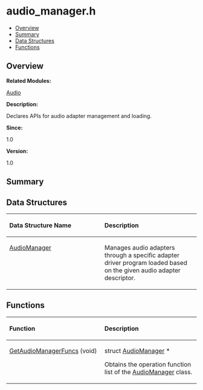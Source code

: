 # audio\_manager.h<a name="EN-US_TOPIC_0000001055518050"></a>

-   [Overview](#section1006854200165626)
-   [Summary](#section470318421165626)
-   [Data Structures](#nested-classes)
-   [Functions](#func-members)

## **Overview**<a name="section1006854200165626"></a>

**Related Modules:**

[Audio](audio.md)

**Description:**

Declares APIs for audio adapter management and loading. 

**Since:**

1.0

**Version:**

1.0

## **Summary**<a name="section470318421165626"></a>

## Data Structures<a name="nested-classes"></a>

<a name="table1453245068165626"></a>
<table><thead align="left"><tr id="row1112071786165626"><th class="cellrowborder" valign="top" width="50%" id="mcps1.1.3.1.1"><p id="p1013909581165626"><a name="p1013909581165626"></a><a name="p1013909581165626"></a>Data Structure Name</p>
</th>
<th class="cellrowborder" valign="top" width="50%" id="mcps1.1.3.1.2"><p id="p10926868165626"><a name="p10926868165626"></a><a name="p10926868165626"></a>Description</p>
</th>
</tr>
</thead>
<tbody><tr id="row966475354165626"><td class="cellrowborder" valign="top" width="50%" headers="mcps1.1.3.1.1 "><p id="p924138831165626"><a name="p924138831165626"></a><a name="p924138831165626"></a><a href="audiomanager.md">AudioManager</a></p>
</td>
<td class="cellrowborder" valign="top" width="50%" headers="mcps1.1.3.1.2 "><p id="p316558239165626"><a name="p316558239165626"></a><a name="p316558239165626"></a>Manages audio adapters through a specific adapter driver program loaded based on the given audio adapter descriptor. </p>
</td>
</tr>
</tbody>
</table>

## Functions<a name="func-members"></a>

<a name="table1750084411165626"></a>
<table><thead align="left"><tr id="row739742482165626"><th class="cellrowborder" valign="top" width="50%" id="mcps1.1.3.1.1"><p id="p1376213039165626"><a name="p1376213039165626"></a><a name="p1376213039165626"></a>Function</p>
</th>
<th class="cellrowborder" valign="top" width="50%" id="mcps1.1.3.1.2"><p id="p898274738165626"><a name="p898274738165626"></a><a name="p898274738165626"></a>Description</p>
</th>
</tr>
</thead>
<tbody><tr id="row837723806165626"><td class="cellrowborder" valign="top" width="50%" headers="mcps1.1.3.1.1 "><p id="p786075928165626"><a name="p786075928165626"></a><a name="p786075928165626"></a><a href="audio.md#ga0c7824f4fe89625d3c9b1d0534ad0151">GetAudioManagerFuncs</a> (void)</p>
</td>
<td class="cellrowborder" valign="top" width="50%" headers="mcps1.1.3.1.2 "><p id="p2013909297165626"><a name="p2013909297165626"></a><a name="p2013909297165626"></a>struct <a href="audiomanager.md">AudioManager</a> * </p>
<p id="p1333342403165626"><a name="p1333342403165626"></a><a name="p1333342403165626"></a>Obtains the operation function list of the <a href="audiomanager.md">AudioManager</a> class. </p>
</td>
</tr>
</tbody>
</table>

